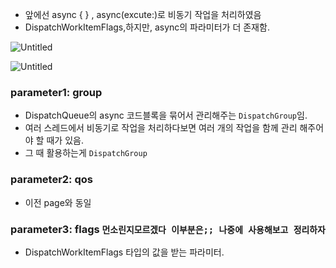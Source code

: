- 앞에선 async { } , async(excute:)로 비동기 작업을 처리하였음
- DispatchWorkItemFlags,하지만, async의 파라미터가 더 존재함.

![Untitled](https://s3-us-west-2.amazonaws.com/secure.notion-static.com/43b70680-0919-465b-b5bc-79e9f972408a/Untitled.png)

![Untitled](https://s3-us-west-2.amazonaws.com/secure.notion-static.com/fa8146a0-6ca0-446a-b732-886bd2236077/Untitled.png)

### parameter1: group

- DispatchQueue의 async 코드블록을 묶어서 관리해주는 `DispatchGroup`임.
- 여러 스레드에서 비동기로 작업을 처리하다보면 여러 개의 작업을 함께 관리 해주어야 할 때가 있음.
- 그 때 활용하는게 `DispatchGroup`

### parameter2: qos

- 이전 page와 동일

### parameter3: flags `먼소린지모르겠다 이부분은;; 나중에 사용해보고 정리하자`

- DispatchWorkItemFlags 타입의 값을 받는 파라미터.
